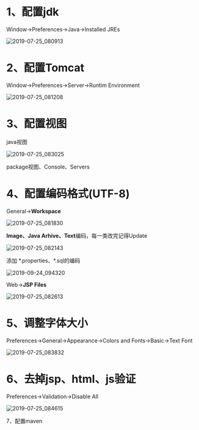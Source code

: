 # 1、配置jdk

Window->Preferences->Java->Installed JREs

![2019-07-25_080913](img\2019-07-25_080913.png)

# 2、配置Tomcat

Window->Preferences->Server->Runtim Environment

![2019-07-25_081208](img\2019-07-25_081208.png)

# 3、配置视图

java视图

![2019-07-25_083025](img\2019-07-25_083025.png)

package视图、Console、Servers

# 4、配置编码格式(UTF-8)

General->**Workspace**

![2019-07-25_081830](img\2019-07-25_081830.png)

**Image、Java Arhive、Text**编码，每一类改完记得Update

![2019-07-25_082143](img\2019-07-25_082143.png)

添加 \*.properties、\*.sql的编码

![2019-09-24_094320](img/2019-09-24_094320.png)

Web->**JSP Files**

![2019-07-25_082613](img\2019-07-25_082613.png)

# 5、调整字体大小

Preferences->General->Appearance->Colors and Fonts->Basic->Text Font

![2019-07-25_083832](img\2019-07-25_083832.png)

# 6、去掉jsp、html、js验证

Preferences->Validation->Disable All

![2019-07-25_084615](img/2019-07-25_084615.png)

7、配置maven

